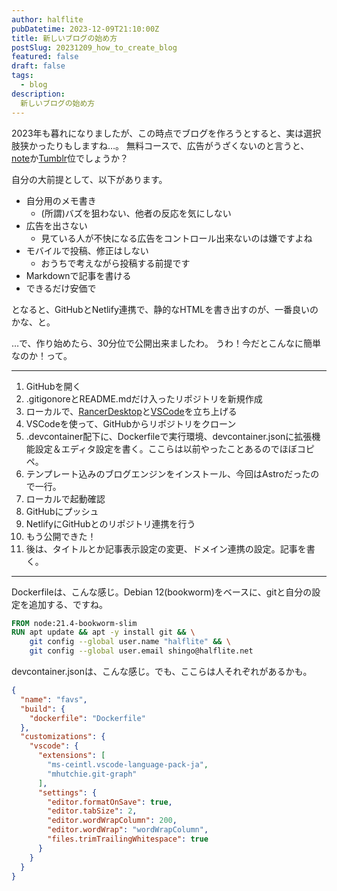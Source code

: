 ```yaml
---
author: halflite
pubDatetime: 2023-12-09T21:10:00Z
title: 新しいブログの始め方
postSlug: 20231209_how_to_create_blog
featured: false
draft: false
tags:
  - blog
description:
  新しいブログの始め方
---
```


2023年も暮れになりましたが、この時点でブログを作ろうとすると、実は選択肢狭かったりもしますね…。
無料コースで、広告がうざくないのと言うと、[note](https://note.com/ "note ――つくる、つながる、とどける。")か[Tumblr](https://www.tumblr.com/ "Tumblr")位でしょうか？

自分の大前提として、以下があります。

* 自分用のメモ書き
    * (所謂)バズを狙わない、他者の反応を気にしない
* 広告を出さない
    * 見ている人が不快になる広告をコントロール出来ないのは嫌ですよね
* モバイルで投稿、修正はしない
    * おうちで考えながら投稿する前提です
* Markdownで記事を書ける
* できるだけ安価で

となると、GitHubとNetlify連携で、静的なHTMLを書き出すのが、一番良いのかな、と。

…で、作り始めたら、30分位で公開出来ましたわ。 うわ！今だとこんなに簡単なのか！って。

_____


1. GitHubを開く
2. .gitigonoreとREADME.mdだけ入ったリポジトリを新規作成
3. ローカルで、[RancerDesktop](https://rancherdesktop.io/ "Rancher Desktop by SUSE")と[VSCode](https://azure.microsoft.com/ja-jp/products/visual-studio-code "Visual Studio Code – コード エディター | Microsoft Azure")を立ち上げる
4. VSCodeを使って、GitHubからリポジトリをクローン
5. .devcontainer配下に、Dockerfileで実行環境、devcontainer.jsonに拡張機能設定＆エディタ設定を書く。ここらは以前やったことあるのでほぼコピペ。
6. テンプレート込みのブログエンジンをインストール、今回はAstroだったので一行。
7. ローカルで起動確認
8. GitHubにプッシュ
9. NetlifyにGitHubとのリポジトリ連携を行う
10. もう公開できた！
11. 後は、タイトルとか記事表示設定の変更、ドメイン連携の設定。記事を書く。

_____

Dockerfileは、こんな感じ。Debian 12(bookworm)をベースに、gitと自分の設定を追加する、ですね。

```dockerfile
FROM node:21.4-bookworm-slim
RUN apt update && apt -y install git && \
    git config --global user.name "halflite" && \
    git config --global user.email shingo@halflite.net
```

devcontainer.jsonは、こんな感じ。でも、ここらは人それぞれがあるかも。

```json
{
  "name": "favs",
  "build": {
    "dockerfile": "Dockerfile"
  },
  "customizations": {
    "vscode": {
      "extensions": [
        "ms-ceintl.vscode-language-pack-ja",
        "mhutchie.git-graph"
      ],
      "settings": {
        "editor.formatOnSave": true,
        "editor.tabSize": 2,
        "editor.wordWrapColumn": 200,
        "editor.wordWrap": "wordWrapColumn",
        "files.trimTrailingWhitespace": true
      }
    }
  }
}
```

